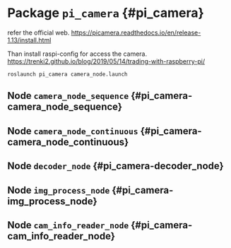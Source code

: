 # Package `pi_camera` {#pi_camera}

refer the official web.
https://picamera.readthedocs.io/en/release-1.13/install.html

Than install raspi-config for access the camera.
https://trenki2.github.io/blog/2019/05/14/trading-with-raspberry-pi/

```
roslaunch pi_camera camera_node.launch
```

<move-here src='#pi_camera-autogenerated'/> 


## Node `camera_node_sequence` {#pi_camera-camera_node_sequence}

<move-here src="#pi_camera-camera_node_sequence-autogenerated"/>

## Node `camera_node_continuous` {#pi_camera-camera_node_continuous}

<move-here src="#pi_camera-camera_node_continuous-autogenerated"/>


## Node `decoder_node` {#pi_camera-decoder_node}

<move-here src="#pi_camera-decoder_node-autogenerated"/>


## Node `img_process_node` {#pi_camera-img_process_node}

<move-here src="#pi_camera-img_process_node-autogenerated"/>


## Node `cam_info_reader_node` {#pi_camera-cam_info_reader_node}

<move-here src="#pi_camera-cam_info_reader_node-autogenerated"/>
